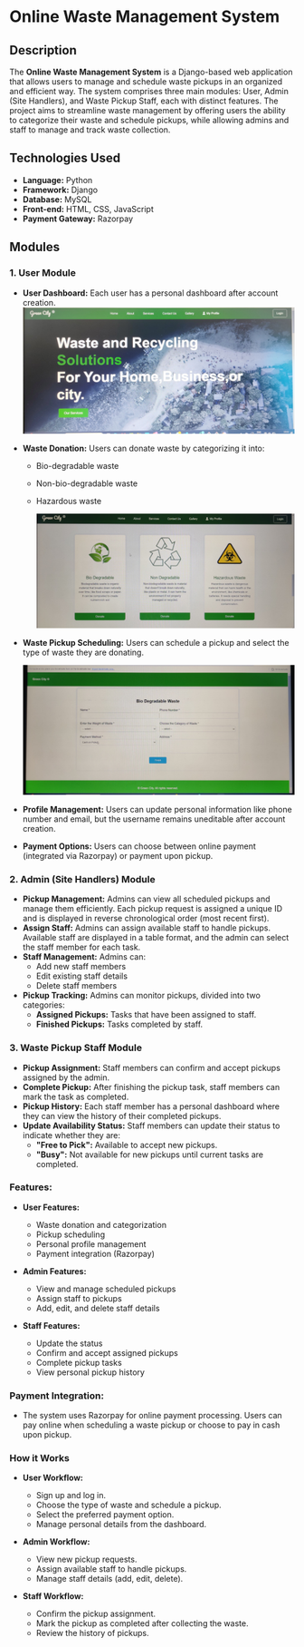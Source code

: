 # Online Waste Management System

## Description
The **Online Waste Management System** is a Django-based web application that allows users to manage and schedule waste pickups in an organized and efficient way. The system comprises three main modules: User, Admin (Site Handlers), and Waste Pickup Staff, each with distinct features. The project aims to streamline waste management by offering users the ability to categorize their waste and schedule pickups, while allowing admins and staff to manage and track waste collection.

## Technologies Used
- **Language:** Python
- **Framework:** Django
- **Database:** MySQL
- **Front-end:** HTML, CSS, JavaScript
- **Payment Gateway:** Razorpay

## Modules

### 1. User Module
- **User Dashboard:** Each user has a personal dashboard after account creation.
  ![User Dashboard](https://github.com/AbhayBS85/Waste_management-_project/blob/194aa300b41596973d7ace37f6353f190d4f88a6/screenshots/homepage.jpg)
- **Waste Donation:** Users can donate waste by categorizing it into:
  - Bio-degradable waste
  - Non-bio-degradable waste
  - Hazardous waste
 
    ![waste category](https://github.com/AbhayBS85/Waste_management-_project/blob/2befb41d48645c283b43f13f872d586c7aa562e8/screenshots/waste_category.jpg)
- **Waste Pickup Scheduling:** Users can schedule a pickup and select the type of waste they are donating.

  ![pickup scheduling](https://github.com/AbhayBS85/Waste_management-_project/blob/c9f0234148f37bf189fe48eeb989e073c08c3ef2/screenshots/scheduling_pickup.jpg)
- **Profile Management:** Users can update personal information like phone number and email, but the username remains uneditable after account creation.
- **Payment Options:** Users can choose between online payment (integrated via Razorpay) or payment upon pickup.

### 2. Admin (Site Handlers) Module
- **Pickup Management:** Admins can view all scheduled pickups and manage them efficiently. Each pickup request is assigned a unique ID and is displayed in reverse chronological order (most recent first).
- **Assign Staff:** Admins can assign available staff to handle pickups. Available staff are displayed in a table format, and the admin can select the staff member for each task.
- **Staff Management:** Admins can:
  - Add new staff members
  - Edit existing staff details
  - Delete staff members
- **Pickup Tracking:** Admins can monitor pickups, divided into two categories:
  - **Assigned Pickups:** Tasks that have been assigned to staff.
  - **Finished Pickups:** Tasks completed by staff.

### 3. Waste Pickup Staff Module
- **Pickup Assignment:** Staff members can confirm and accept pickups assigned by the admin.
- **Complete Pickup:** After finishing the pickup task, staff members can mark the task as completed.
- **Pickup History:** Each staff member has a personal dashboard where they can view the history of their completed pickups.
- **Update Availability Status:** Staff members can update their status to indicate whether they are:
  - **"Free to Pick":** Available to accept new pickups.
  - **"Busy":** Not available for new pickups until current tasks are completed.




### Features:

  - **User Features:**
    - Waste donation and categorization
    - Pickup scheduling
    - Personal profile management
    - Payment integration (Razorpay)
    
  - **Admin Features:**
    - View and manage scheduled pickups
    - Assign staff to pickups
    - Add, edit, and delete staff details
    
  - **Staff Features:**
    - Update the status   
    - Confirm and accept assigned pickups
    - Complete pickup tasks
    - View personal pickup history


    
### Payment Integration:
  - The system uses Razorpay for online payment processing. Users can pay online when scheduling a waste pickup or choose to pay in cash upon pickup.

### How it Works

  - **User Workflow:**
    - Sign up and log in.
    - Choose the type of waste and schedule a pickup.
    - Select the preferred payment option.
    - Manage personal details from the dashboard.
    
  - **Admin Workflow:**
    - View new pickup requests.
    - Assign available staff to handle pickups.
    - Manage staff details (add, edit, delete).
  
  - **Staff Workflow:**
    - Confirm the pickup assignment.
    - Mark the pickup as completed after collecting the waste.
    - Review the history of pickups.



